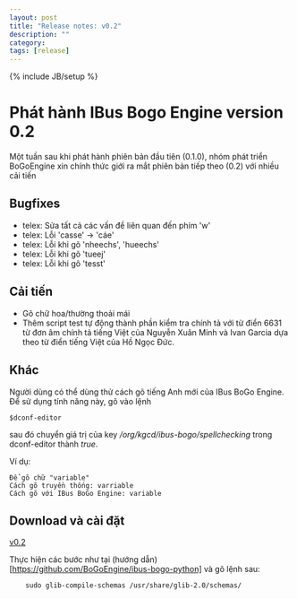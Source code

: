 ```yaml
---
layout: post
title: "Release notes: v0.2"
description: ""
category:
tags: [release]
---
```

{% include JB/setup %}
# Phát hành IBus Bogo Engine version 0.2

Một tuần sau khi phát hành phiên bản đầu tiên (0.1.0), nhóm phát triển
BoGoEngine xin chính thức giới ra mắt phiên bản tiếp theo (0.2) với
nhiều cải tiến

## Bugfixes
- telex: Sửa tất cả các vấn đề liên quan đến phím 'w'
- telex: Lỗi 'casse' -> 'cáe'
- telex: Lỗi khi gõ 'nheechs', 'hueechs'
- telex: Lỗi khi gõ 'tueej'
- telex: Lỗi khi gõ 'tesst'

## Cải tiến
- Gõ chữ hoa/thường thoải mái
- Thêm script test tự động thành phần kiểm tra chính tả với từ điển
6631 từ đơn âm chính tả tiếng Việt của Nguyễn Xuân Minh và Ivan Garcia
dựa theo từ điển tiếng Việt của Hồ Ngọc Đức.

## Khác

Người dùng có thể dùng thử cách gõ tiếng Anh mới của IBus BoGo
Engine.  Để sử dụng tính năng này, gõ vào lệnh

    $dconf-editor
    
sau đó chuyển giá trị của key */org/kgcd/ibus-bogo/spellchecking* trong
dconf-editor thành *true*.

Ví dụ:

    Để gõ chữ "variable"
    Cách gõ truyền thống: varriable
    Cách gõ với IBus BoGo Engine: variable
    
## Download và cài đặt

[v0.2](https://github.com/downloads/BoGoEngine/ibus-bogo-python/ibus-bogo_0.2_all.deb)

Thực hiện các bước như tại (hướng dẫn)[https://github.com/BoGoEngine/ibus-bogo-python] và gõ lệnh sau:

```
    sudo glib-compile-schemas /usr/share/glib-2.0/schemas/
